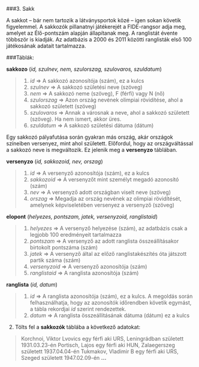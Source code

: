 ###3. Sakk

A sakkot – bár nem tartozik a látványsportok közé – igen sokan követik figyelemmel.
A sakkozók pillanatnyi játékerejét a FIDE-rangsor adja meg, amelyet az Élő-pontszám alapján
állapítanak meg. A ranglistát évente többször is kiadják. Az adatbázis a 2000 és 2011 közötti
ranglisták első 100 játékosának adatait tartalmazza.

###Táblák:

**sakkozo** (*id, szulnev, nem, szulorszag, szulovaros, szuldatum*)
>1. *id*     =>    A sakkozó azonosítója (szám), ez a kulcs
>2. *szulnev*   =>           A sakkozó születési neve (szöveg)
>3. *nem* => A sakkozó neme (szöveg), F (férfi) vagy N (nő)
>4. *szulorszag* =>             Azon ország nevének olimpiai rövidítése, ahol a sakkozó született (szöveg)
>5. *szulovaros*     =>          Annak a városnak a neve, ahol a sakkozó született (szöveg). Ha nem ismert, akkor üres.
>6. *szuldatum*        =>        A sakkozó születési dátuma (dátum) 

Egy sakkozó pályafutása során gyakran más ország, akár országok színeiben versenyez, mint
ahol született. Előfordul, hogy az országváltással a sakkozó neve is megváltozik. Ez jelenik
meg a **versenyzo** táblában.

__versenyzo__ (_id, sakkozoid, nev, orszag_)
>1. _id_ => A versenyző azonosítója (szám), ez a kulcs
>2. _sakkozoid_ => A versenyzőt mint személyt megadó azonosító (szám)
>3. _nev_ => A versenyző adott országban viselt neve (szöveg)
>4. _orszag_ => Megadja az ország nevének az olimpiai rövidítését, amelynek
képviseletében versenyez a versenyző (szöveg)

**elopont** (_helyezes, pontszam, jatek, versenyzoid, ranglistaid_)
>1. _helyezes_ => A versenyző helyezése (szám), az adatbázis csak a legjobb 100
eredményeit tartalmazza
>2. _pontszam_ => A versenyző az adott ranglista összeállításakor birtokolt pontszáma
(szám)
>3. _jatek_ => A versenyző által az előző ranglistakészítés óta játszott partik száma
(szám)
>4. _versenyzoid_ => A versenyző azonosítója (szám) 
>5. _ranglistaid_ => A ranglista azonosítója (szám) 

__ranglista__ (*id, datum*)
>1. _id_ => A ranglista azonosítója (szám), ez a kulcs. A megoldás során
felhasználhatja, hogy az azonosítók időrendben követik egymást, a tábla
rekordjai *id* szerint rendezettek.
>2. _datum_ => A ranglista összeállításának dátuma (dátum)
ez a  kulcs

2. Tölts fel a __sakkozók__ táblába a következő adatokat:
> Korchnoi, Viktor Lvovics egy férfi aki URS, Leningrádban született 1931.03.23-én
> Portisch, Lajos egy férfi aki HUN, Zalaegerszeg született 1937.04.04-én
> Tukmakov, Vladimir B egy férfi aki URS, Szeged született 1947.02.09-én
> __...__
